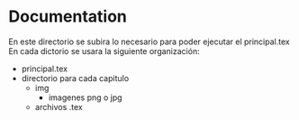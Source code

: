 # Documentation
En este directorio se subira lo necesario para poder ejecutar el principal.tex
En cada dictorio se usara la siguiente organización:
- principal.tex
- directorio para cada capitulo
	- img
		- imagenes png o jpg
	- archivos .tex